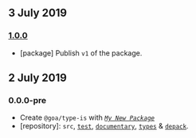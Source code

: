 ## 3 July 2019

### [1.0.0](https://github.com/idiocc/type-is/compare/v0.0.0-pre...v1.0.0)

- [package] Publish `v1` of the package.

## 2 July 2019

### 0.0.0-pre

- Create `@goa/type-is` with _[`My New Package`](https://mnpjs.org)_
- [repository]: `src`, [`test`](https://contexttesting.com), [`documentary`](https://readme.page), [`types`](https://typedef.page) & [`depack`](https://compiler.page).